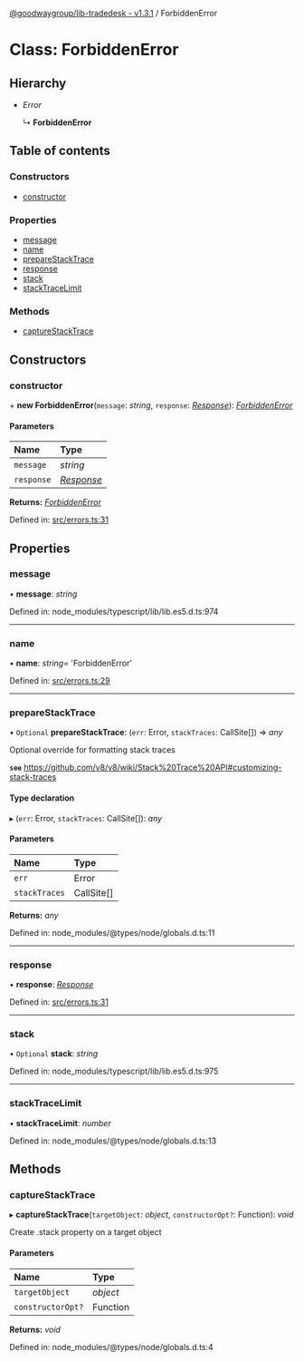 [@goodwaygroup/lib-tradedesk - v1.3.1](../README.md) / ForbiddenError

# Class: ForbiddenError

## Hierarchy

- *Error*

  ↳ **ForbiddenError**

## Table of contents

### Constructors

- [constructor](forbiddenerror.md#constructor)

### Properties

- [message](forbiddenerror.md#message)
- [name](forbiddenerror.md#name)
- [prepareStackTrace](forbiddenerror.md#preparestacktrace)
- [response](forbiddenerror.md#response)
- [stack](forbiddenerror.md#stack)
- [stackTraceLimit](forbiddenerror.md#stacktracelimit)

### Methods

- [captureStackTrace](forbiddenerror.md#capturestacktrace)

## Constructors

### constructor

\+ **new ForbiddenError**(`message`: *string*, `response`: [*Response*](response.md)): [*ForbiddenError*](forbiddenerror.md)

#### Parameters

| Name | Type |
| :------ | :------ |
| `message` | *string* |
| `response` | [*Response*](response.md) |

**Returns:** [*ForbiddenError*](forbiddenerror.md)

Defined in: [src/errors.ts:31](https://github.com/GoodwayGroup/lib-tradedesk/blob/a31ee87/src/errors.ts#L31)

## Properties

### message

• **message**: *string*

Defined in: node_modules/typescript/lib/lib.es5.d.ts:974

___

### name

• **name**: *string*= 'ForbiddenError'

Defined in: [src/errors.ts:29](https://github.com/GoodwayGroup/lib-tradedesk/blob/a31ee87/src/errors.ts#L29)

___

### prepareStackTrace

• `Optional` **prepareStackTrace**: (`err`: Error, `stackTraces`: CallSite[]) => *any*

Optional override for formatting stack traces

**`see`** https://github.com/v8/v8/wiki/Stack%20Trace%20API#customizing-stack-traces

#### Type declaration

▸ (`err`: Error, `stackTraces`: CallSite[]): *any*

#### Parameters

| Name | Type |
| :------ | :------ |
| `err` | Error |
| `stackTraces` | CallSite[] |

**Returns:** *any*

Defined in: node_modules/@types/node/globals.d.ts:11

___

### response

• **response**: [*Response*](response.md)

Defined in: [src/errors.ts:31](https://github.com/GoodwayGroup/lib-tradedesk/blob/a31ee87/src/errors.ts#L31)

___

### stack

• `Optional` **stack**: *string*

Defined in: node_modules/typescript/lib/lib.es5.d.ts:975

___

### stackTraceLimit

• **stackTraceLimit**: *number*

Defined in: node_modules/@types/node/globals.d.ts:13

## Methods

### captureStackTrace

▸ **captureStackTrace**(`targetObject`: *object*, `constructorOpt?`: Function): *void*

Create .stack property on a target object

#### Parameters

| Name | Type |
| :------ | :------ |
| `targetObject` | *object* |
| `constructorOpt?` | Function |

**Returns:** *void*

Defined in: node_modules/@types/node/globals.d.ts:4
